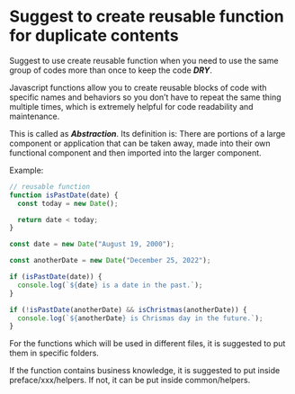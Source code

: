 # Suggest to create reusable function for duplicate contents

Suggest to use create reusable function when you need to use the same group of codes more than once to keep the code **_DRY_**.

Javascript functions allow you to create reusable blocks of code with specific names and behaviors so you don’t have to repeat the same thing multiple times, which is extremely helpful for code readability and maintenance.

This is called as **_Abstraction_**. Its definition is: There are portions of a large component or application that can be taken away, made into their own functional component and then imported into the larger component.

Example:

```js
// reusable function
function isPastDate(date) {
  const today = new Date();

  return date < today;
}

const date = new Date("August 19, 2000");

const anotherDate = new Date("December 25, 2022");

if (isPastDate(date)) {
  console.log(`${date} is a date in the past.`);
}

if (!isPastDate(anotherDate) && isChristmas(anotherDate)) {
  console.log(`${anotherDate} is Chrismas day in the future.`);
}
```

For the functions which will be used in different files, it is suggested to put them in specific folders.

If the function contains business knowledge, it is suggested to put inside preface/xxx/helpers. If not, it can be put inside common/helpers.
